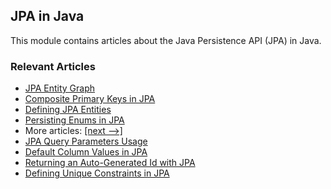 ## JPA in Java

This module contains articles about the Java Persistence API (JPA) in Java.

### Relevant Articles

- [JPA Entity Graph](https://www.baeldung.com/jpa-entity-graph)
- [Composite Primary Keys in JPA](https://www.baeldung.com/jpa-composite-primary-keys)
- [Defining JPA Entities](https://www.baeldung.com/jpa-entities)
- [Persisting Enums in JPA](https://www.baeldung.com/jpa-persisting-enums-in-jpa)
- More articles: [[next -->]](/persistence-modules/java-jpa-2)
- [JPA Query Parameters Usage](https://www.baeldung.com/jpa-query-parameters)
- [Default Column Values in JPA](https://www.baeldung.com/jpa-default-column-values)
- [Returning an Auto-Generated Id with JPA](https://www.baeldung.com/jpa-get-auto-generated-id)
- [Defining Unique Constraints in JPA](https://www.baeldung.com/jpa-unique-constraints)
